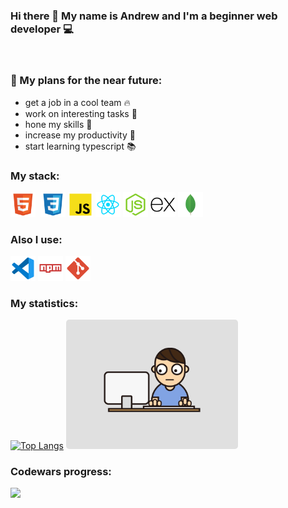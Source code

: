### Hi there 👋 My name is Andrew and I'm a beginner web developer 💻
&nbsp;
### 🎯 My plans for the near future:
* get a job in a cool team 🔥
* work on interesting tasks 🤩
* hone my skills 💎
* increase my productivity 🤖
* start learning typescript 📚

### My stack:
<img src='./techs/html_icon.png' width='40' alt='HTML'>&nbsp;
<img src='./techs/css_icon.png' width='40' alt='CSS'>
<img src='./techs/javascript_icon.png' width='40' alt='JavaScript'>
<img src='./techs/react_icon.png' width='40' alt='React.js'>
<img src='./techs/node_icon.png' width='40' alt='Node.js'>
<img src='./techs/express_icon.png' width='40' alt='Express.js' style='background: white; border-radius: 3px'>
<img src='./techs/mongo_icon.png' width='40' alt='MongoDB'>


### Also I use:
<img src='./techs/vscode_icon.png' width='40'>
<img src='./techs/npm_icon.png' width='40'>
<img src='./techs/git_icon.png' width='40'>

### My statistics:
[![Top Langs](https://github-readme-stats.vercel.app/api/top-langs/?username=andreibelyun)](https://github.com/andreibelyun) <img src='./coding.gif' width='275' style='border-radius: 5px'>

### Codewars progress:
<img src="https://www.codewars.com/users/andreibelyun/badges/large">
